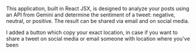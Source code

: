 This application, built in React JSX, is designed to analyze your posts using an API from Gemini and determine the sentiment of a tweet: 
negative, neutral, or positive. The result can be shared via email and on social media.


I added a button which copy your exact location, in case if you want to share a tweet on social media or email someone with location where you've been

